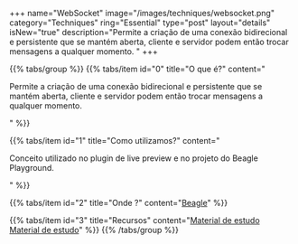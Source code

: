 +++
name="WebSocket"
image="/images/techniques/websocket.png"
category="Techniques"
ring="Essential"
type="post"
layout="details"
isNew="true"
description="Permite a criação de uma conexão bidirecional e persistente que se mantém aberta, cliente e servidor podem então trocar mensagens a qualquer momento. "
+++

{{% tabs/group %}}
  {{% tabs/item id="0" title="O que é?" content="<p>Permite a criação de uma conexão bidirecional e persistente que se mantém aberta, cliente e servidor podem então trocar mensagens a qualquer momento. </p>" %}}
  
  {{% tabs/item id="1" title="Como utilizamos?" content="<p>Conceito utilizado no plugin de live preview e no projeto do Beagle Playground.</p>" %}}
  
  {{% tabs/item id="2" title="Onde ?" content="<a href='https://usebeagle.io/' target='_blank'>Beagle</a>" %}}

  {{% tabs/item id="3" title="Recursos" content="<a href='https://developer.mozilla.org/pt-BR/docs/Web/API/WebSockets_API' target='_blank'>Material de estudo</a><br /><a href='https://www.devmedia.com.br/java-websockets-introducao/30443' target='_blank'>Material de estudo</a>" %}}
{{% /tabs/group %}}